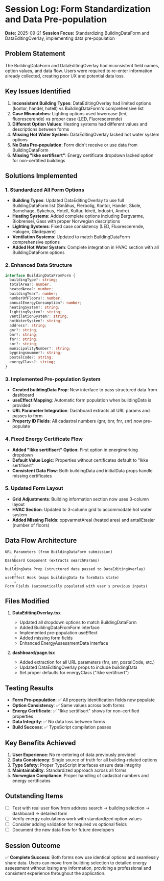 # Session Log: Form Standardization and Data Pre-population
**Date:** 2025-09-21
**Session Focus:** Standardizing BuildingDataForm and DataEditingOverlay, implementing data pre-population

## Problem Statement
The BuildingDataForm and DataEditingOverlay had inconsistent field names, option values, and data flow. Users were required to re-enter information already collected, creating poor UX and potential data loss.

## Key Issues Identified
1. **Inconsistent Building Types**: DataEditingOverlay had limited options (kontor, handel, hotell) vs BuildingDataForm's comprehensive list
2. **Case Mismatches**: Lighting options used lowercase (led, fluorescerende) vs proper case (LED, Fluorescerende)
3. **Different Option Values**: Heating systems had different values and descriptions between forms
4. **Missing Hot Water System**: DataEditingOverlay lacked hot water system options
5. **No Data Pre-population**: Form didn't receive or use data from BuildingDataForm
6. **Missing "Ikke sertifisert"**: Energy certificate dropdown lacked option for non-certified buildings

## Solutions Implemented

### 1. Standardized All Form Options
- **Building Types**: Updated DataEditingOverlay to use full BuildingDataForm list (Småhus, Flerbolig, Kontor, Handel, Skole, Barnehage, Sykehus, Hotell, Kultur, Idrett, Industri, Andre)
- **Heating Systems**: Added complete options including Bergvarme, Biobrensel, Gass with proper Norwegian descriptions
- **Lighting Systems**: Fixed case consistency (LED, Fluorescerende, Halogen, Glødepære)
- **Ventilation Systems**: Updated to match BuildingDataForm comprehensive options
- **Added Hot Water System**: Complete integration in HVAC section with all BuildingDataForm options

### 2. Enhanced Data Structure
```typescript
interface BuildingDataFromForm {
  buildingType?: string;
  totalArea?: number;
  heatedArea?: number;
  buildingYear?: number;
  numberOfFloors?: number;
  annualEnergyConsumption?: number;
  heatingSystem?: string;
  lightingSystem?: string;
  ventilationSystem?: string;
  hotWaterSystem?: string;
  address?: string;
  gnr?: string;
  bnr?: string;
  fnr?: string;
  snr?: string;
  municipalityNumber?: string;
  bygningsnummer?: string;
  postalCode?: string;
  energyClass?: string;
}
```

### 3. Implemented Pre-population System
- **Created buildingData Prop**: New interface to pass structured data from dashboard
- **useEffect Mapping**: Automatic form population when buildingData is provided
- **URL Parameter Integration**: Dashboard extracts all URL params and passes to form
- **Property ID Fields**: All cadastral numbers (gnr, bnr, fnr, snr) now pre-populate

### 4. Fixed Energy Certificate Flow
- **Added "Ikke sertifisert" Option**: First option in energimerking dropdown
- **Default Value Logic**: Properties without certificates default to "Ikke sertifisert"
- **Consistent Data Flow**: Both buildingData and initialData props handle missing certificates

### 5. Updated Form Layout
- **Grid Adjustments**: Building information section now uses 3-column layout
- **HVAC Section**: Updated to 3-column grid to accommodate hot water system
- **Added Missing Fields**: oppvarmetAreal (heated area) and antallEtasjer (number of floors)

## Data Flow Architecture
```
URL Parameters (from BuildingDataForm submission)
    ↓
Dashboard Component (extracts searchParams)
    ↓
buildingData Prop (structured data passed to DataEditingOverlay)
    ↓
useEffect Hook (maps buildingData to formData state)
    ↓
Form Fields (automatically populated with user's previous inputs)
```

## Files Modified
1. **DataEditingOverlay.tsx**
   - Updated all dropdown options to match BuildingDataForm
   - Added BuildingDataFromForm interface
   - Implemented pre-population useEffect
   - Added missing form fields
   - Enhanced EnergyAssessmentData interface

2. **dashboard/page.tsx**
   - Added extraction for all URL parameters (fnr, snr, postalCode, etc.)
   - Updated DataEditingOverlay props to include buildingData
   - Set proper defaults for energyClass ("Ikke sertifisert")

## Testing Results
- **Form Pre-population**: ✅ All property identification fields now populate
- **Option Consistency**: ✅ Same values across both forms
- **Energy Certificate**: ✅ "Ikke sertifisert" shows for non-certified properties
- **Data Integrity**: ✅ No data loss between forms
- **Build Success**: ✅ TypeScript compilation passes

## Key Benefits Achieved
1. **User Experience**: No re-entering of data previously provided
2. **Data Consistency**: Single source of truth for all building-related options
3. **Type Safety**: Proper TypeScript interfaces ensure data integrity
4. **Maintainability**: Standardized approach across all forms
5. **Norwegian Compliance**: Proper handling of cadastral numbers and energy certificates

## Outstanding Items
- [ ] Test with real user flow from address search → building selection → dashboard → detailed form
- [ ] Verify energy calculations work with standardized option values
- [ ] Consider adding validation for required vs optional fields
- [ ] Document the new data flow for future developers

## Session Outcome
✅ **Complete Success**: Both forms now use identical options and seamlessly share data. Users can move from building selection to detailed energy assessment without losing any information, providing a professional and consistent experience throughout the application.